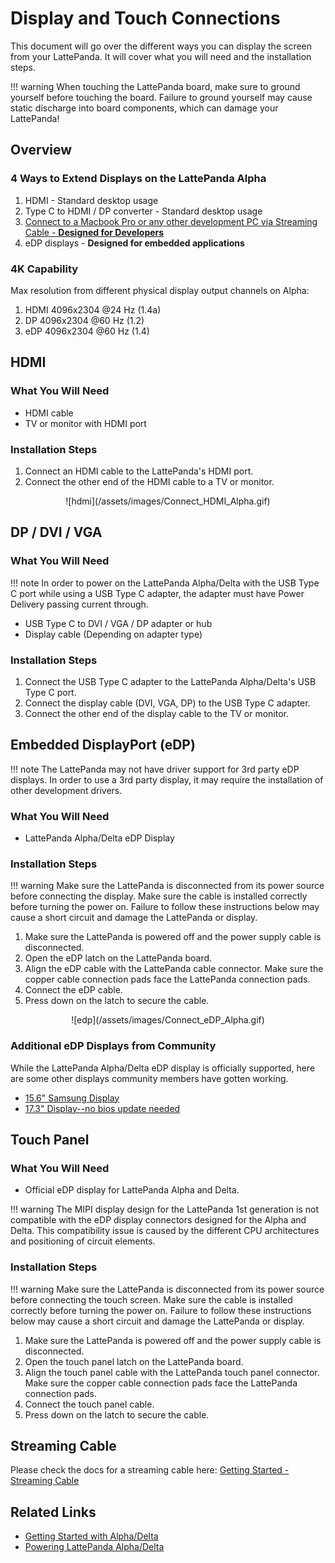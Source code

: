 # Display and Touch Connections

This document will go over the different ways you can display the screen from your LattePanda. It will cover what you will need and the installation steps.

!!! warning
    When touching the LattePanda board, make sure to ground yourself before touching the board. Failure to ground yourself may cause static discharge into board components, which can damage your LattePanda!

## Overview

### 4 Ways to Extend Displays on the LattePanda Alpha

1. HDMI - Standard desktop usage
2. Type C to HDMI / DP converter - Standard desktop usage
3. [Connect to a Macbook Pro or any other development PC via Streaming Cable - **Designed for Developers**](/content/streaming_cable/get_started/)
4. eDP displays - **Designed for embedded applications**

### 4K Capability
Max resolution from different physical display output channels on Alpha: 
1. HDMI	4096x2304 @24 Hz (1.4a)
2. DP	  4096x2304 @60 Hz (1.2)
3. eDP	4096x2304 @60 Hz (1.4)


## HDMI

### What You Will Need

* HDMI cable
* TV or monitor with HDMI port

### Installation Steps

1. Connect an HDMI cable to the LattePanda's HDMI port.
2. Connect the other end of the HDMI cable to a TV or monitor.
  <center>![hdmi](/assets/images/Connect_HDMI_Alpha.gif)</center>

## DP / DVI / VGA

### What You Will Need

!!! note
    In order to power on the LattePanda Alpha/Delta with the USB Type C port while using a USB Type C adapter, the adapter must have Power Delivery passing current through.

* USB Type C to DVI / VGA / DP adapter or hub
* Display cable (Depending on adapter type)

### Installation Steps

1. Connect the USB Type C adapter to the LattePanda Alpha/Delta's USB Type C port.
2. Connect the display cable (DVI, VGA, DP) to the USB Type C adapter.
3. Connect the other end of the display cable to the TV or monitor.

## Embedded DisplayPort (eDP)

!!! note 
    The LattePanda may not have driver support for 3rd party eDP displays. In order to use a 3rd party display, it may require the installation of other development drivers.

### What You Will Need

* LattePanda Alpha/Delta eDP Display

### Installation Steps

!!! warning
    Make sure the LattePanda is disconnected from its power source before connecting the display. Make sure the cable is installed correctly before turning the power on. Failure to follow these instructions below may cause a short circuit and damage the LattePanda or display.

1. Make sure the LattePanda is powered off and the power supply cable is disconnected.
2. Open the eDP latch on the LattePanda board.
3. Align the eDP cable with the LattePanda cable connector. Make sure the copper cable connection pads face the LattePanda connection pads.
4. Connect the eDP cable. 
5. Press down on the latch to secure the cable.

<center>![edp](/assets/images/Connect_eDP_Alpha.gif)</center>

### Additional eDP Displays from Community

While the LattePanda Alpha/Delta eDP display is officially supported, here are some other displays community members have gotten working.

* [15.6" Samsung Display](http://www.lattepanda.com/topic-p25460.html)
* [17.3" Display--no bios update needed](https://www.lattepanda.com/topic-f23t17107.html?start=11)

## Touch Panel

### What You Will Need

* Official eDP display for LattePanda Alpha and Delta.

!!! warning
    The MIPI display design for the LattePanda 1st generation is not compatible with the eDP display connectors designed for the Alpha and Delta. This compatibility issue is caused by the different CPU architectures and positioning of circuit elements.

### Installation Steps

!!! warning
    Make sure the LattePanda is disconnected from its power source before connecting the touch screen. Make sure the cable is installed correctly before turning the power on. Failure to follow these instructions below may cause a short circuit and damage the LattePanda or display.

1. Make sure the LattePanda is powered off and the power supply cable is disconnected.
2. Open the touch panel latch on the LattePanda board.
3. Align the touch panel cable with the LattePanda touch panel connector. Make sure the copper cable connection pads face the LattePanda connection pads.
4. Connect the touch panel cable.
5. Press down on the latch to secure the cable.

## Streaming Cable

Please check the docs for a streaming cable here: [Getting Started - Streaming Cable](/content/streaming_cable/get_started/)


## Related Links 

* [Getting Started with Alpha/Delta](/content/alpha_edition/get_started/)
* [Powering LattePanda Alpha/Delta](/content/alpha_edition/powering/)
